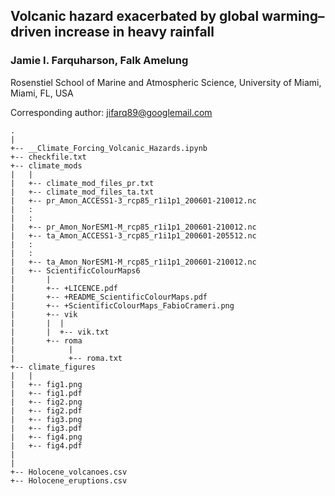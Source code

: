 ## Volcanic hazard exacerbated by global warming–driven increase in heavy rainfall
### Jamie I. Farquharson, Falk Amelung
Rosenstiel School of Marine and Atmospheric Science, University of Miami, Miami, FL, USA

Corresponding author: jifarq89@googlemail.com

```
.
|
+-- __Climate_Forcing_Volcanic_Hazards.ipynb
+-- checkfile.txt
+-- climate_mods
|   |
|   +-- climate_mod_files_pr.txt
|   +-- climate_mod_files_ta.txt
|   +-- pr_Amon_ACCESS1-3_rcp85_r1i1p1_200601-210012.nc
|   :
|   :
|   +-- pr_Amon_NorESM1-M_rcp85_r1i1p1_200601-210012.nc
|   +-- ta_Amon_ACCESS1-3_rcp85_r1i1p1_200601-205512.nc
|   :
|   :
|   +-- ta_Amon_NorESM1-M_rcp85_r1i1p1_200601-210012.nc
|   +-- ScientificColourMaps6
|       |
|       +-- +LICENCE.pdf
|       +-- +README_ScientificColourMaps.pdf
|       +-- +ScientificColourMaps_FabioCrameri.png
|       +-- vik
|       |  |
|       |  +-- vik.txt
|       +-- roma
|            |
|            +-- roma.txt
+-- climate_figures
|   |
|   +-- fig1.png
|   +-- fig1.pdf
|   +-- fig2.png
|   +-- fig2.pdf
|   +-- fig3.png
|   +-- fig3.pdf
|   +-- fig4.png
|   +-- fig4.pdf
|
|
+-- Holocene_volcanoes.csv
+-- Holocene_eruptions.csv




```
